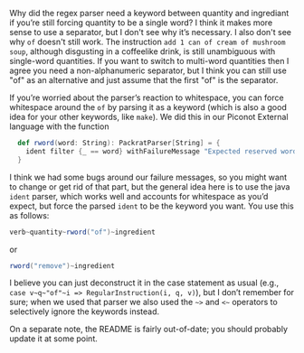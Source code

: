 Why did the regex parser need a keyword between quantity and ingrediant if you’re still forcing quantity to be a single word? I think it makes more sense to use a separator, but I don't see why it’s necessary. I also don't see why `of` doesn't still work. The instruction `add 1 can of cream of mushroom soup`, although disgusting in a coffeelike drink, is still unambiguous with single-word quantities. If you want to switch to multi-word quantities then I agree you need a non-alphanumeric separator, but I think you can still use "of" as an alternative and just assume that the first "of" is the separator.

If you’re worried about the parser’s reaction to whitespace, you can force whitespace around the `of` by parsing it as a keyword (which is also a good idea for your other keywords, like `make`). We did this in our Piconot External language with the function
```scala
  def rword(word: String): PackratParser[String] = {
    ident filter {_ == word} withFailureMessage "Expected reserved word <" + word + ">."
  }
```
I think we had some bugs around our failure messages, so you might want to change or get rid of that part, but the general idea here is to use the java `ident` parser, which works well and accounts for whitespace as you’d expect, but force the parsed `ident` to be the keyword you want. You use this as follows:
```scala
verb~quantity~rword("of")~ingredient
```
or
```scala
rword("remove")~ingredient
```
I believe you can just deconstruct it in the case statement as usual (e.g., `case v~q~"of"~i => RegularInstruction(i, q, v)`), but I don’t remember for sure; when we used that parser we also used the `~>` and `<~` operators to selectively ignore the keywords instead.

On a separate note, the README is fairly out-of-date; you should probably update it at some point.
